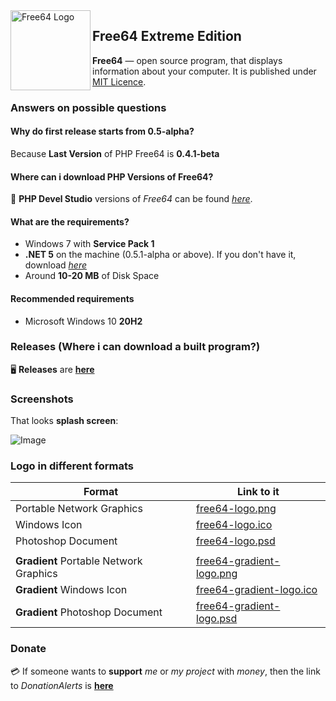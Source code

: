 <img width="128" height="128" align="left" alt="Free64 Logo"  src="free64-gradient-logo.png">

## Free64 Extreme Edition
**Free64** — open source program, that displays information about your computer. It is published under [MIT Licence](LICENSE).

### Answers on possible questions

#### Why do first release starts from 0.5-alpha?
Because **Last Version** of PHP Free64 is **0.4.1-beta**

#### Where can i download PHP Versions of Free64?
:floppy_disk: **PHP Devel Studio** versions of *Free64* can be found *[here](https://github.com/emildalalyan/free64)*.

#### What are the requirements?
  - Windows 7 with **Service Pack 1**
  - **.NET 5** on the machine (0.5.1-alpha or above). If you don't have it, download *[here](https://dotnet.microsoft.com/download/dotnet/5.0)*
  - Around **10-20 MB** of Disk Space

#### Recommended requirements
  - Microsoft Windows 10 **20H2**

### Releases (Where i can download a built program?)
:desktop_computer: **Releases** are **[here](http://github.com/emildalalyan/Free64-Sharp/releases)**

### Screenshots
That looks **splash screen**:

![Image](splash.png)

### Logo in different formats
  | Format | Link to it |
  | ------ | ------ |
  | Portable Network Graphics | [free64-logo.png](https://github.com/emildalalyan/free64/blob/master/free64-logo.png?raw=true) |
  | Windows Icon | [free64-logo.ico](https://github.com/emildalalyan/free64/blob/master/free64-logo.ico?raw=true) |
  | Photoshop Document | [free64-logo.psd](https://github.com/emildalalyan/free64/blob/master/free64-logo.psd?raw=true) |
  |||
  | **Gradient** Portable Network Graphics | [free64-gradient-logo.png](https://github.com/emildalalyan/free64/blob/master/free64-gradient-logo.png?raw=true) |
  | **Gradient** Windows Icon | [free64-gradient-logo.ico](https://github.com/emildalalyan/free64/blob/master/free64-gradient-logo.ico?raw=true) |
  | **Gradient** Photoshop Document | [free64-gradient-logo.psd](https://github.com/emildalalyan/free64/blob/master/free64-gradient-logo.psd?raw=true) |

### Donate
:credit_card: If someone wants to **support** *me* or *my project* with *money*, then the link to *DonationAlerts* is [**here**](https://donationalerts.com/r/emildalalyan)
